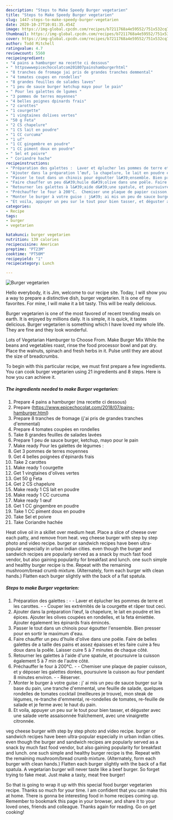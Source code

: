 ```yaml
---
description: "Steps to Make Speedy Burger vegetarien"
title: "Steps to Make Speedy Burger vegetarien"
slug: 1447-steps-to-make-speedy-burger-vegetarien
date: 2020-10-27T10:01:35.454Z
image: https://img-global.cpcdn.com/recipes/b7211768a4e59552/751x532cq70/burger-vegetarien-photo-principale-de-la-recette.jpg
thumbnail: https://img-global.cpcdn.com/recipes/b7211768a4e59552/751x532cq70/burger-vegetarien-photo-principale-de-la-recette.jpg
cover: https://img-global.cpcdn.com/recipes/b7211768a4e59552/751x532cq70/burger-vegetarien-photo-principale-de-la-recette.jpg
author: Todd Mitchell
ratingvalue: 4.7
reviewcount: 5560
recipeingredient:
- "4 pains a hamburger ma recette ci dessous"
- " httpswwwepicechocolatcom201807painshamburgerhtml"
- "8 tranches de fromage jai pris de grandes tranches demmental"
- "4 tomates coupes en rondelles"
- "8 grandes feuilles de salades laves"
- "1 peu de sauce burger ketchup mayo pour le pain"
- " Pour les galettes de lgumes "
- "3 pommes de terres moyennes"
- "4 belles poignes dpinards frais"
- "2 carottes"
- "1 courgette"
- "1 vingtaines dolives vertes"
- "50 g Feta"
- "2 CS chapelure"
- "1 CS lait en poudre"
- "1 CC curcuma"
- "1 uf"
- "1 CC gingembre en poudre"
- "1 CC piment doux en poudre"
- " Sel et poivre"
- " Coriandre hache"
recipeinstructions:
- "Préparation des galettes :  Laver et éplucher les pommes de terre et les carottes.  Couper les extrémités de la courgette et râper tout ceci."
- "Ajouter dans la préparation l’œuf, la chapelure, le lait en poudre et les épices. Ajouter les olives coupées en rondelles, et la feta émiettée. Ajouter également les épinards frais émincés."
- "Passer le tout dans un chinois pour égoutter l&#39;ensemble. Bien presser pour en sortir le maximum d&#39;eau."
- "Faire chauffer un peu d&#39;huile d&#39;olive dans une poêle. Faire de belles galettes de a taille des pains et assez épaisses et les faire cuire à feu doux dans la poêle. Laisser cuire 5 à 7 minutes de chaque côté."
- "Retourner les galettes à l&#39;aide d&#39;une spatule, et poursuivre la cuisson également 5 à 7 min de l&#39;autre côté."
- "Préchauffer le four à 200°C.  Chemiser une plaque de papier cuisson, et y déposer les galettes dorées, poursuivre la cuisson au four pendant 8 minutes environ.  Réserver."
- "Monter le burger à votre guise : j&#39; ai mis un peu de sauce burger sur la base du pain, une tranche d&#39;emmental, une feuille de salade, quelques rondelles de tomates cocktail (meilleures je trouve), mon steak de légumes, re-tranche d&#39;emmental, re-rondelles de tomates, re-feuille de salade et je ferme avec le haut du pain."
- "Et voila, appuyer un peu sur le tout pour bien tasser, et déguster avec une salade verte assaisonnée fraîchement, avec une vinaigrette citronnée."
categories:
- Recipe
tags:
- burger
- vegetarien

katakunci: burger vegetarien 
nutrition: 139 calories
recipecuisine: American
preptime: "PT23M"
cooktime: "PT50M"
recipeyield: "1"
recipecategory: Lunch

---
```



![Burger vegetarien](https://img-global.cpcdn.com/recipes/b7211768a4e59552/751x532cq70/burger-vegetarien-photo-principale-de-la-recette.jpg)

Hello everybody, it is Jim, welcome to our recipe site. Today, I will show you a way to prepare a distinctive dish, burger vegetarien. It is one of my favorites. For mine, I will make it a bit tasty. This will be really delicious.

Burger vegetarien is one of the most favored of recent trending meals on earth. It is enjoyed by millions daily. It is simple, it is quick, it tastes delicious. Burger vegetarien is something which I have loved my whole life. They are fine and they look wonderful.

Lots of Vegetarian Hamburger to Choose From. Make Burger Mix While the beans and vegetables roast, rinse the food processor bowl and pat dry. Place the walnuts, spinach and fresh herbs in it. Pulse until they are about the size of breadcrumbs.


To begin with this particular recipe, we must first prepare a few ingredients. You can cook burger vegetarien using 21 ingredients and 8 steps. Here is how you can achieve it.

<!--inarticleads1-->

##### The ingredients needed to make Burger vegetarien:

1. Prepare 4 pains a hamburger (ma recette ci dessous)
1. Prepare  (https://www.epicechocolat.com/2018/07/pains-hamburger.html)
1. Prepare 8 tranches de fromage (j&#39;ai pris de grandes tranches d&#39;emmental)
1. Prepare 4 tomates coupées en rondelles
1. Take 8 grandes feuilles de salades lavées
1. Prepare 1 peu de sauce burger, ketchup, mayo pour le pain
1. Make ready  Pour les galettes de légumes :
1. Get 3 pommes de terres moyennes
1. Get 4 belles poignées d&#39;épinards frais
1. Take 2 carottes
1. Make ready 1 courgette
1. Get 1 vingtaines d&#39;olives vertes
1. Get 50 g Feta
1. Get 2 CS chapelure
1. Make ready 1 CS lait en poudre
1. Make ready 1 CC curcuma
1. Make ready 1 œuf
1. Get 1 CC gingembre en poudre
1. Take 1 CC piment doux en poudre
1. Take  Sel et poivre
1. Take  Coriandre hachée


Heat olive oil in a skillet over medium heat. Place a slice of cheese over each patty, and remove from heat. veg cheese burger with step by step photo and video recipe. burger or sandwich recipes have been ultra-popular especially in urban indian cities. even though the burger and sandwich recipes are popularly served as a snack by much fast food vendor, but also gaining popularity for breakfast and lunch. one such simple and healthy burger recipe is the. Repeat with the remaining mushroom/bread crumb mixture. (Alternately, form each burger with clean hands.) Flatten each burger slightly with the back of a flat spatula. 

<!--inarticleads2-->

##### Steps to make Burger vegetarien:

1. Préparation des galettes : -  - Laver et éplucher les pommes de terre et les carottes. -  - Couper les extrémités de la courgette et râper tout ceci.
1. Ajouter dans la préparation l’œuf, la chapelure, le lait en poudre et les épices. Ajouter les olives coupées en rondelles, et la feta émiettée. Ajouter également les épinards frais émincés.
1. Passer le tout dans un chinois pour égoutter l&#39;ensemble. Bien presser pour en sortir le maximum d&#39;eau.
1. Faire chauffer un peu d&#39;huile d&#39;olive dans une poêle. Faire de belles galettes de a taille des pains et assez épaisses et les faire cuire à feu doux dans la poêle. Laisser cuire 5 à 7 minutes de chaque côté.
1. Retourner les galettes à l&#39;aide d&#39;une spatule, et poursuivre la cuisson également 5 à 7 min de l&#39;autre côté.
1. Préchauffer le four à 200°C. -  - Chemiser une plaque de papier cuisson, et y déposer les galettes dorées, poursuivre la cuisson au four pendant 8 minutes environ. -  - Réserver.
1. Monter le burger à votre guise : j&#39; ai mis un peu de sauce burger sur la base du pain, une tranche d&#39;emmental, une feuille de salade, quelques rondelles de tomates cocktail (meilleures je trouve), mon steak de légumes, re-tranche d&#39;emmental, re-rondelles de tomates, re-feuille de salade et je ferme avec le haut du pain.
1. Et voila, appuyer un peu sur le tout pour bien tasser, et déguster avec une salade verte assaisonnée fraîchement, avec une vinaigrette citronnée.


veg cheese burger with step by step photo and video recipe. burger or sandwich recipes have been ultra-popular especially in urban indian cities. even though the burger and sandwich recipes are popularly served as a snack by much fast food vendor, but also gaining popularity for breakfast and lunch. one such simple and healthy burger recipe is the. Repeat with the remaining mushroom/bread crumb mixture. (Alternately, form each burger with clean hands.) Flatten each burger slightly with the back of a flat spatula. A vegetarian burger will never taste like a beef burger. So forget trying to fake meat. Just make a tasty, meat free burger! 

So that is going to wrap it up with this special food burger vegetarien recipe. Thanks so much for your time. I am confident that you can make this at home. There is gonna be interesting food in home recipes coming up. Remember to bookmark this page in your browser, and share it to your loved ones, friends and colleague. Thanks again for reading. Go on get cooking!

